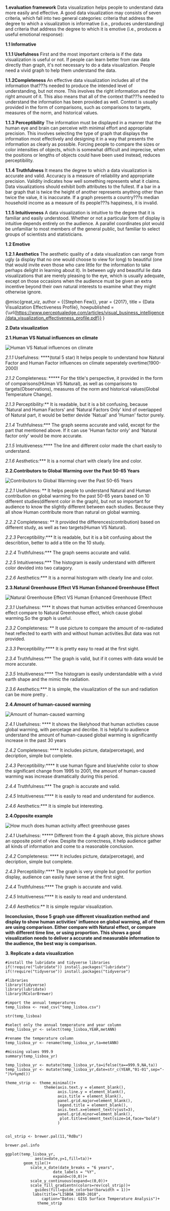 


**1.evaluation framework**
Data visualization helps people to understand data more easily and effective. A good data visualization may consists of seven criteria, which fall into two general categories: criteria that address the degree to which a visualization is informative (i.e., produces understanding) and criteria that address the degree to which it is emotive (i.e., produces a useful emotional response):


**1.1 Informative**

**1.1.1 Usefulness**
First and the most important criteria is if the data visualization is useful or not. If people can learn better from raw data directly than graph, it's not necessary to do a data visualization. People need a vivid graph to help them understand the data.

**1.1.2Completeness**
An effective data visualization includes all of the information that???s needed to produce the intended level of understanding, but not more. This involves the right information and the right amount of it. This also means that all of the context that???s needed to understand the information has been provided as well. Context is usually provided in the form of comparisons, such as comparisons to targets, measures of the norm, and historical values.

**1.1.3 Perceptibility**
The information must be displayed in a manner that the human eye and brain can perceive with minimal effort and appropriate precision. This involves selecting the type of graph that displays the information most effectively and designing it in a way that presents the information as clearly as possible. Forcing people to compare the sizes or color intensities of objects, which is somewhat difficult and imprecise, when the positions or lengths of objects could have been used instead, reduces perceptibility.

**1.1.4 Truthfulness**
It means the degree to which a data visualization is accurate and valid. Accuracy is a measure of reliability and appropriate precision. Validity indicates how well something represents what it claims. Data visualizations should exhibit both attributes to the fullest. If a bar in a bar graph that is twice the height of another represents anything other than twice the value, it is inaccurate. If a graph presents a country???s median household income as a measure of its people???s happiness, it is invalid.

**1.1.5 Intuitiveness**
A data visualization is intuitive to the degree that it is familiar and easily understood. Whether or not a particular form of display is intuitive depends entirely on the audience. A parallel coordinates plot would be unfamiliar to most members of the general public, but familiar to select groups of scientists and statisticians.


**1.2 Emotive**

**1.2.1 Aesthetics**
The aesthetic quality of a data visualization can range from ugly (a display that no one would choose to view for long) to beautiful (one that would invite even those who care little for the information to take perhaps delight in learning about it). In between ugly and beautiful lie data visualizations that are merely pleasing to the eye, which is usually adequate, except on those occasions when the audience must be given an extra incentive beyond their own natural interests to examine what they might otherwise ignore.



@misc{great_viz,
  author = {{Stephen Few}},
  year = {2017},
  title = {Data Visualization Effectiveness Profile},
  howpublished = {\url{https://www.perceptualedge.com/articles/visual_business_intelligence/data_visualization_effectiveness_profile.pdf}}
}



**2.Data visualization**


**2.1.Human VS Natual influences on climate**

![Human VS Natual influences on climate](https://www.epa.gov/sites/production/files/2016-07/models-observed-human-natural.png)

*2.1.1*
Usefulness: ****(total 5 star)
It helps people to understand how Natural Factor and Human Factor influences on climate seperately overtime(1900-2000)

*2.1.2*
Completeness: *****
For the title's perspective, it provided in the form of comparisons(HUman VS Natural), as well as comparisons to targets(Observations), measures of the norm and historical values(Global Temperature Change).

*2.1.3*
Perceptibility:**
It is readable, but it is a bit confusing, because 'Natural and Human Factors' and 'Natural Factors Only' kind of overlapped of Natural part, it would be better devide 'Natual' and 'Human' factor purely.

*2.1.4*
Truthfulness:***
The graph seems accurate and valid, except for the part that mentioned above. If it can use 'Human factor only' and 'Natural factor only' would be more accurate.

*2.1.5*
Intuitiveness:****
The line and different color made the chart easily to understand.

*2.1.6*
Aesthetics:***
It is a normal chart with clearly line and color.



**2.2.Contributors to Global Warming over the Past 50-65 Years**

![Contributors to Global Warming over the Past 50-65 Years](https://static.skepticalscience.com/graphics/GW_Attribution_med.jpg)

*2.2.1*
Usefulness: **
It helps people to understand Natural and Human contribution on global warming fro the past 50-65 years based on 10 different studies(different color in the graph), but not so important for audience to know the slightly different between each studies. Because they all show Human contribute more than natural on global warming.

*2.2.2*
Completeness: **
It provided the differences(contribution) based on different study, as well as two targets(Human VS Natural).

*2.2.3*
Perceptibility:***
It is readable, but it is a bit confusing about the describtion, better to add a title on the 10 study.

*2.2.4*
Truthfulness:***
The graph seems accurate and valid.

*2.2.5*
Intuitiveness:***
The histogram is easily understand with different color devided into two catagory. 

*2.2.6*
Aesthetics:***
It is a normal histogram with clearly line and color.




**2.3.Natural Greenhouse Effect VS Human Enhanced Greenhouse Effect**

![Natural Greenhouse Effect VS Human Enhanced Greenhouse Effect](https://i2.wp.com/timescavengers.blog/wp-content/uploads/2017/04/gh_effect-01.jpg)

*2.3.1*
Usefulness: ****
It shows that human activities enhanced Greenhouse effect compare to Natural Greenhouse effect, which cause global warming.So the graph is useful.

*2.3.2*
Completeness: **
It use picture to compare the amount of re-radiated heat reflected to earth with and without human activities.But data was not provided.

*2.3.3*
Perceptibility:****
It is pretty easy to read at the first sight.

*2.3.4*
Truthfulness:***
The graph is valid, but if it comes with data would be more accurate.

*2.3.5*
Intuitiveness:****
The histogram is easily understandable with a vivid earth shape and the mimic the radiation. 

*2.3.6*
Aesthetics:***
It is simple, the visualization of the sun and radiation can be more pretty .


**2.4.Amount of human-caused warming**

![Amount of human-caused warming](https://www.ucsusa.org/sites/default/files/images/2017/07/Humantcontribution.jpg)


*2.4.1*
Usefulness: ****
It shows the likelyhood that human activities cause global warming, with percetage and decribe. It is helpful to audience understand the amount of human-caused global warming is significantly increase in the past 30 years

*2.4.2*
Completeness: ****
It includes picture, data(percetage), and decription, simple but complete.

*2.4.3*
Perceptibility:****
It use human figure and blue/white color to show the significant change from 1995 to 2001, the amount of human-caused warming was increase dramatically during this period.

*2.4.4*
Truthfulness:***
The graph is accurate and valid.

*2.4.5*
Intuitiveness:****
It is easily to read and understand for audience. 

*2.4.6*
Aesthetics:***
It is simple but interesting.

**2.4.Opposite example**

![How much does human activity affect greenhouse gases](https://www.dailysignal.com//wp-content/uploads/2009/03/human-global-warming.jpg)

*2.4.1*
Usefulness: *****
Different from the 4 graph above, this picture shows an opposite point of view. Despite the correctness, it help audience gather all kinds of information and come to a reasonable conclusion.

*2.4.2*
Completeness: ****
It includes picture, data(percetage), and decription, simple but complete.

*2.4.3*
Perceptibility:****
The graph is very simple but good for portion display, audience can easily have sense at the first sight.

*2.4.4*
Truthfulness:****
The graph is accurate and valid.

*2.4.5*
Intuitiveness:****
It is easily to read and understand. 

*2.4.6*
Aesthetics:**
It is simple regular visualization.

**Inconclusion, those 5 graph use different visualization method and display to show human activities' influence on global warming, all of them are using comparison. Either compare with Natural effect, or compare with different time line, or using proportion. This shows a good visualization needs to deliver a accurate and measurable information to the audience, the best way is comparison.**

**3. Replicate a data visualization**


```{r}
#install the lubridate and tidyverse libraries
if(!require("lubridate")) install.packages("lubridate")
if(!require("tidyverse")) install.packages("tidyverse")

#libraries
library(tidyverse)
library(lubridate)
library(RColorBrewer)

#import the annual temperatures
temp_lisboa <- read_csv("temp_lisboa.csv")

str(temp_lisboa)

#select only the annual temperature and year column
temp_lisboa_yr <- select(temp_lisboa,YEAR,metANN)

#rename the temperature column
temp_lisboa_yr <- rename(temp_lisboa_yr,ta=metANN)

#missing values 999.9
summary(temp_lisboa_yr) 

temp_lisboa_yr <- mutate(temp_lisboa_yr,ta=ifelse(ta==999.9,NA,ta))
temp_lisboa_yr <- mutate(temp_lisboa_yr,date=str_c(YEAR,"01-01",sep="-")%>%ymd())

theme_strip <- theme_minimal()+
                 theme(axis.text.y = element_blank(),
                       axis.line.y = element_blank(),
                       axis.title = element_blank(),
                       panel.grid.major=element_blank(),
                       legend.title = element_blank(),
                       axis.text.x=element_text(vjust=3),
                       panel.grid.minor=element_blank(),
                        plot.title=element_text(size=14,face="bold")
                       )


col_strip <- brewer.pal(11,"RdBu")

brewer.pal.info

ggplot(temp_lisboa_yr,
             aes(x=date,y=1,fill=ta))+
        geom_tile()+
           scale_x_date(date_breaks = "6 years",
                     date_labels = "%Y",
                     expand=c(0,0))+
           scale_y_continuous(expand=c(0,0))+
           scale_fill_gradientn(colors=rev(col_strip))+
             guides(fill=guide_colorbar(barwidth = 1))+
            labs(title="LISBOA 1880-2018",
                caption="Datos: GISS Surface Temperature Analysis")+
              theme_strip
             
```

